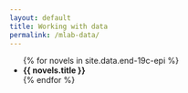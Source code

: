 ```yaml
---
layout: default
title: Working with data
permalink: /mlab-data/
---
```


<!---ul>
{% for monument in site.data.mlab2 %}
  <li>
    <img src="{{ monument.form_image_b }}">
    <strong>{{ monument.name }}</strong>
   </li>
{% endfor %} 
</ul--->

<ul>
  {% for novels in site.data.end-19c-epi %}
    <li>
      <strong>{{ novels.title }}</strong>
    </li>
  {% endfor %}
</ul>
